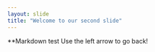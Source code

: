 ```yaml
---
layout: slide
title: "Welcome to our second slide"
---
```

**Markdown test
Use the left arrow to go back!
